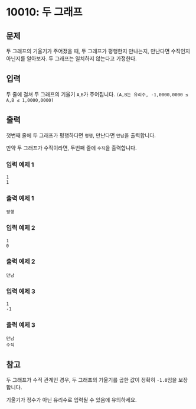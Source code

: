 # 10010: 두 그래프

## 문제

두 그래프의 기울기가 주어졌을 때, 두 그래프가 평행한지 만나는지, 만난다면 수직인지 아닌지를 알아보자. 두 그래프는 일치하지 않는다고 가정한다.

## 입력
두 줄에 걸쳐 두 그래프의 기울기 `A`,`B`가 주어집니다. `(A,B는 유리수, -1,0000,0000 ≤ A,B ≤ 1,0000,0000)`

## 출력
첫번째 줄에 두 그래프가 평행하다면 `평행`, 만난다면 `만남`을 출력합니다.

만약 두 그래프가 수직이라면, 두번째 줄에 `수직`을 출력합니다.

### 입력 예제 1
```
1
1
```

### 출력 예제 1
```
평행
```

### 입력 예제 2
```
1
0
```

### 출력 예제 2
```
만남
```

### 입력 예제 3
```
1
-1
```

### 출력 예제 3
```
만남
수직
```

## 참고
두 그래프가 수직 관계인 경우, 두 그래프의 기울기를 곱한 값이 정확히 `-1.0`임을 보장합니다.

기울기가 정수가 아닌 유리수로 입력될 수 있음에 유의하세요.

